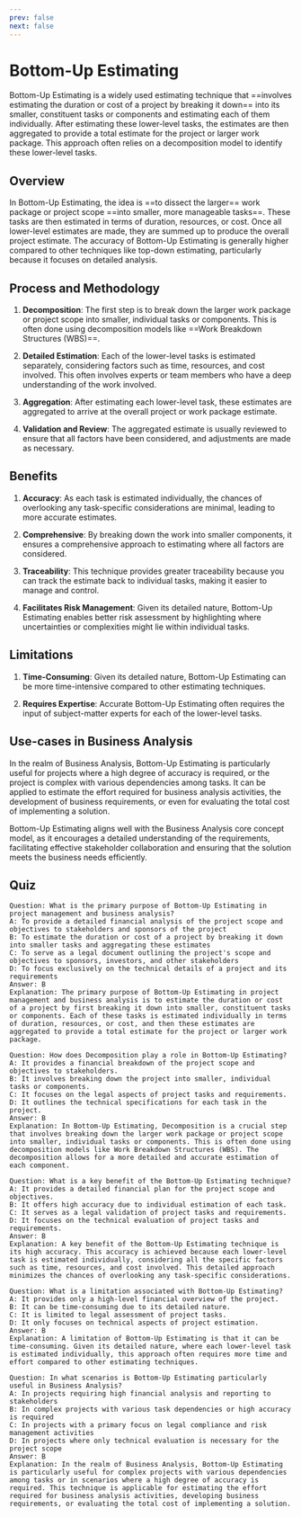 ```yaml
---
prev: false
next: false
---
```


# Bottom-Up Estimating

Bottom-Up Estimating is a widely used estimating technique that ==involves estimating the duration or cost of a project by breaking it down== into its smaller, constituent tasks or components and estimating each of them individually. After estimating these lower-level tasks, the estimates are then aggregated to provide a total estimate for the project or larger work package. This approach often relies on a decomposition model to identify these lower-level tasks.

## Overview

In Bottom-Up Estimating, the idea is ==to dissect the larger== work package or project scope ==into smaller, more manageable tasks==. These tasks are then estimated in terms of duration, resources, or cost. Once all lower-level estimates are made, they are summed up to produce the overall project estimate. The accuracy of Bottom-Up Estimating is generally higher compared to other techniques like top-down estimating, particularly because it focuses on detailed analysis.

## Process and Methodology

1. **Decomposition**: The first step is to break down the larger work package or project scope into smaller, individual tasks or components. This is often done using decomposition models like ==Work Breakdown Structures (WBS)==.

2. **Detailed Estimation**: Each of the lower-level tasks is estimated separately, considering factors such as time, resources, and cost involved. This often involves experts or team members who have a deep understanding of the work involved.

3. **Aggregation**: After estimating each lower-level task, these estimates are aggregated to arrive at the overall project or work package estimate.

4. **Validation and Review**: The aggregated estimate is usually reviewed to ensure that all factors have been considered, and adjustments are made as necessary.

## Benefits

1. **Accuracy**: As each task is estimated individually, the chances of overlooking any task-specific considerations are minimal, leading to more accurate estimates.

2. **Comprehensive**: By breaking down the work into smaller components, it ensures a comprehensive approach to estimating where all factors are considered.

3. **Traceability**: This technique provides greater traceability because you can track the estimate back to individual tasks, making it easier to manage and control.

4. **Facilitates Risk Management**: Given its detailed nature, Bottom-Up Estimating enables better risk assessment by highlighting where uncertainties or complexities might lie within individual tasks.

## Limitations

1. **Time-Consuming**: Given its detailed nature, Bottom-Up Estimating can be more time-intensive compared to other estimating techniques.

2. **Requires Expertise**: Accurate Bottom-Up Estimating often requires the input of subject-matter experts for each of the lower-level tasks.

## Use-cases in Business Analysis

In the realm of Business Analysis, Bottom-Up Estimating is particularly useful for projects where a high degree of accuracy is required, or the project is complex with various dependencies among tasks. It can be applied to estimate the effort required for business analysis activities, the development of business requirements, or even for evaluating the total cost of implementing a solution.

Bottom-Up Estimating aligns well with the Business Analysis core concept model, as it encourages a detailed understanding of the requirements, facilitating effective stakeholder collaboration and ensuring that the solution meets the business needs efficiently.

## Quiz

```quiz
Question: What is the primary purpose of Bottom-Up Estimating in project management and business analysis?
A: To provide a detailed financial analysis of the project scope and objectives to stakeholders and sponsors of the project
B: To estimate the duration or cost of a project by breaking it down into smaller tasks and aggregating these estimates
C: To serve as a legal document outlining the project's scope and objectives to sponsors, investors, and other stakeholders
D: To focus exclusively on the technical details of a project and its requirements
Answer: B
Explanation: The primary purpose of Bottom-Up Estimating in project management and business analysis is to estimate the duration or cost of a project by first breaking it down into smaller, constituent tasks or components. Each of these tasks is estimated individually in terms of duration, resources, or cost, and then these estimates are aggregated to provide a total estimate for the project or larger work package.

Question: How does Decomposition play a role in Bottom-Up Estimating?
A: It provides a financial breakdown of the project scope and objectives to stakeholders.
B: It involves breaking down the project into smaller, individual tasks or components.
C: It focuses on the legal aspects of project tasks and requirements.
D: It outlines the technical specifications for each task in the project.
Answer: B
Explanation: In Bottom-Up Estimating, Decomposition is a crucial step that involves breaking down the larger work package or project scope into smaller, individual tasks or components. This is often done using decomposition models like Work Breakdown Structures (WBS). The decomposition allows for a more detailed and accurate estimation of each component.

Question: What is a key benefit of the Bottom-Up Estimating technique?
A: It provides a detailed financial plan for the project scope and objectives.
B: It offers high accuracy due to individual estimation of each task.
C: It serves as a legal validation of project tasks and requirements.
D: It focuses on the technical evaluation of project tasks and requirements.
Answer: B
Explanation: A key benefit of the Bottom-Up Estimating technique is its high accuracy. This accuracy is achieved because each lower-level task is estimated individually, considering all the specific factors such as time, resources, and cost involved. This detailed approach minimizes the chances of overlooking any task-specific considerations.

Question: What is a limitation associated with Bottom-Up Estimating?
A: It provides only a high-level financial overview of the project.
B: It can be time-consuming due to its detailed nature.
C: It is limited to legal assessment of project tasks.
D: It only focuses on technical aspects of project estimation.
Answer: B
Explanation: A limitation of Bottom-Up Estimating is that it can be time-consuming. Given its detailed nature, where each lower-level task is estimated individually, this approach often requires more time and effort compared to other estimating techniques.

Question: In what scenarios is Bottom-Up Estimating particularly useful in Business Analysis?
A: In projects requiring high financial analysis and reporting to stakeholders
B: In complex projects with various task dependencies or high accuracy is required
C: In projects with a primary focus on legal compliance and risk management activities
D: In projects where only technical evaluation is necessary for the project scope
Answer: B
Explanation: In the realm of Business Analysis, Bottom-Up Estimating is particularly useful for complex projects with various dependencies among tasks or in scenarios where a high degree of accuracy is required. This technique is applicable for estimating the effort required for business analysis activities, developing business requirements, or evaluating the total cost of implementing a solution.

```
